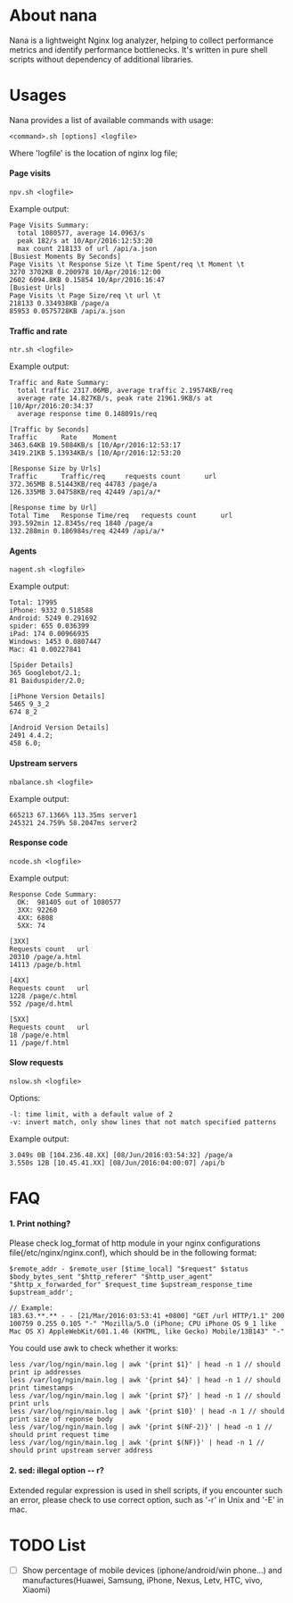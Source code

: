 # About nana
Nana is a lightweight Nginx log analyzer, helping to collect performance metrics and identify performance bottlenecks. It's written in pure shell scripts without dependency of additional libraries.

# Usages
Nana provides a list of available commands with usage:

    <command>.sh [options] <logfile>

Where 'logfile' is the location of nginx log file;

#### Page visits
`npv.sh <logfile>`

Example output:

    Page Visits Summary:
      total 1080577, average 14.0963/s
      peak 182/s at 10/Apr/2016:12:53:20
      max count 218133 of url /api/a.json
    [Busiest Moments By Seconds]
    Page Visits \t Response Size \t Time Spent/req \t Moment \t
    3270 3702KB 0.200978 10/Apr/2016:12:00
    2602 6094.8KB 0.15854 10/Apr/2016:16:47
    [Busiest Urls]
    Page Visits \t Page Size/req \t url \t
    218133 0.334938KB /page/a
    85953 0.0575728KB /api/a.json

#### Traffic and rate
`ntr.sh <logfile>`

Example output:

    Traffic and Rate Summary:
      total traffic 2317.06MB, average traffic 2.19574KB/req
      average rate 14.827KB/s, peak rate 21961.9KB/s at [10/Apr/2016:20:34:37
      average response time 0.148091s/req

    [Traffic by Seconds]
    Traffic      Rate    Moment
    3463.64KB 19.5084KB/s [10/Apr/2016:12:53:17
    3419.21KB 5.13934KB/s [10/Apr/2016:12:53:20

    [Response Size by Urls]
    Traffic      Traffic/req     requests count      url
    372.365MB 8.51443KB/req 44783 /page/a
    126.335MB 3.04758KB/req 42449 /api/a/*

    [Response time by Url]
    Total Time   Response Time/req   requests count      url
    393.592min 12.8345s/req 1840 /page/a
    132.288min 0.186984s/req 42449 /api/a/*

#### Agents
`nagent.sh <logfile>`

Example output:

    Total: 17995
    iPhone: 9332 0.518588
    Android: 5249 0.291692
    spider: 655 0.036399
    iPad: 174 0.00966935
    Windows: 1453 0.0807447
    Mac: 41 0.00227841

    [Spider Details]
    365 Googlebot/2.1;
    81 Baiduspider/2.0;

    [iPhone Version Details]
    5465 9_3_2
    674 8_2

    [Android Version Details]
    2491 4.4.2;
    458 6.0;

#### Upstream servers
`nbalance.sh <logfile>`

Example output:

    665213 67.1366% 113.35ms server1
    245321 24.759% 58.2047ms server2


#### Response code
`ncode.sh <logfile>`

Example output:

    Response Code Summary:
      OK:  981405 out of 1080577
      3XX: 92260
      4XX: 6808
      5XX: 74

    [3XX]
    Requests count   url
    20310 /page/a.html
    14113 /page/b.html

    [4XX]
    Requests count   url
    1228 /page/c.html
    552 /page/d.html

    [5XX]
    Requests count   url
    18 /page/e.html
    11 /page/f.html

#### Slow requests
`nslow.sh <logfile>`

Options:

    -l: time limit, with a default value of 2
    -v: invert match, only show lines that not match specified patterns

Example output: 

    3.049s 0B [104.236.48.XX] [08/Jun/2016:03:54:32] /page/a
    3.550s 12B [10.45.41.XX] [08/Jun/2016:04:00:07] /api/b

# FAQ

#### 1. Print nothing?
Please check log_format of http module in your nginx configurations file(/etc/nginx/nginx.conf), which should be in the following format:

    $remote_addr - $remote_user [$time_local] "$request" $status  $body_bytes_sent "$http_referer" "$http_user_agent" "$http_x_forwarded_for" $request_time $upstream_response_time $upstream_addr';

    // Example: 
    183.63.**.** - - [21/Mar/2016:03:53:41 +0800] "GET /url HTTP/1.1" 200 100759 0.255 0.105 "-" "Mozilla/5.0 (iPhone; CPU iPhone OS 9_1 like Mac OS X) AppleWebKit/601.1.46 (KHTML, like Gecko) Mobile/13B143" "-"

You could use awk to check whether it works:

    less /var/log/ngin/main.log | awk '{print $1}' | head -n 1 // should print ip addresses  
    less /var/log/ngin/main.log | awk '{print $4}' | head -n 1 // should print timestamps  
    less /var/log/ngin/main.log | awk '{print $7}' | head -n 1 // should print urls  
    less /var/log/ngin/main.log | awk '{print $10}' | head -n 1 // should print size of reponse body  
    less /var/log/ngin/main.log | awk '{print $(NF-2)}' | head -n 1 // should print request time  
    less /var/log/ngin/main.log | awk '{print $(NF)}' | head -n 1 // should print upstream server address

#### 2. sed: illegal option -- r?
Extended regular expression is used in shell scripts, if you encounter such an error, please check to use correct option, such as '-r' in Unix and '-E' in mac.

# TODO List
- [ ] Show percentage of mobile devices (iphone/android/win phone...) and manufactures(Huawei, Samsung, iPhone, Nexus, Letv, HTC, vivo, Xiaomi)
